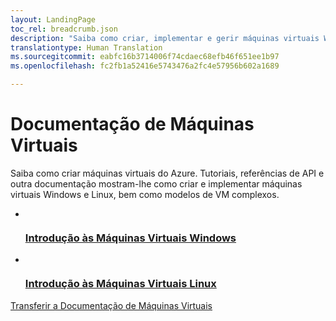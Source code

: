 ```yaml
---
layout: LandingPage
toc_rel: breadcrumb.json
description: "Saiba como criar, implementar e gerir máquinas virtuais Windows ou Linux. Tutoriais, referências de API e outra documentação."
translationtype: Human Translation
ms.sourcegitcommit: eabfc16b3714006f74cdaec68efb46f651ee1b97
ms.openlocfilehash: fc2fb1a52416e5743476a2fc4e57956b602a1689

---
```

# <a name="virtual-machines-documentation"></a>Documentação de Máquinas Virtuais

Saiba como criar máquinas virtuais do Azure. Tutoriais, referências de API e outra documentação mostram-lhe como criar e implementar máquinas virtuais Windows e Linux, bem como modelos de VM complexos.

<ul class="panelContent cardsFTitle">
    <li>
        <a href="/azure/virtual-machines/windows">
        <div class="cardSize">
            <div class="cardPadding">
                <div class="card">
                    <div class="cardImageOuter">
                        <div class="cardImage">
                            <img src="media/index/virtual-machines.svg" alt="" />
                        </div>
                    </div>
                    <div class="cardText">
                        <h3>Introdução às Máquinas Virtuais Windows</h3>
                    </div>
                </div>
            </div>
        </div>
        </a>
    </li>
    <li>
        <a href="/azure/virtual-machines/linux">
        <div class="cardSize">
            <div class="cardPadding">
                <div class="card">
                    <div class="cardImageOuter">
                        <div class="cardImage">
                            <img src="media/index/get-started.svg" alt="" />
                        </div>
                    </div>
                    <div class="cardText">
                        <h3>Introdução às Máquinas Virtuais Linux</h3>
                    </div>
                </div>
            </div>
        </div>
        </a>
    </li>    
</ul>

<div class="downloadHolder">
    <a href="https://opbuildstorageprod.blob.core.windows.net/output-pdf-files/en-us/Azure.azure-documents/live/virtual-machines.pdf">
        <div class="img"></div>
        <div class="text">
Transferir a Documentação de Máquinas Virtuais </div>
    </a>
</div>



<!--HONumber=Jan17_HO3-->


